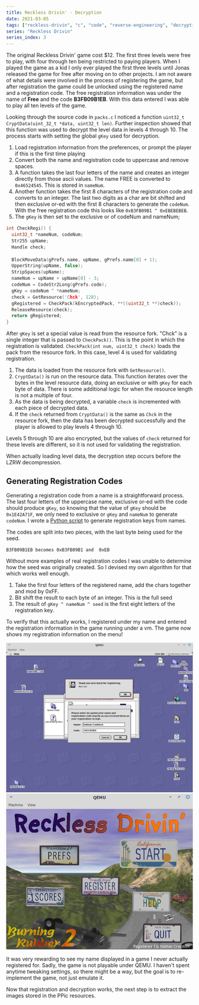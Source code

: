 ```yaml
---
title: Reckless Drivin' - Decryption
date: 2021-03-05
tags: ["reckless-drivin", "c", "code", "reverse-engineering", "decryption"]
series: "Reckless Drivin"
series_index: 3
---
```


The original Reckless Drivin' game cost $12. The first three levels were free to play, with four through
ten being restricted to paying players. When I played the game as a kid I only ever played the first three levels
until Jonas released the game for free after moving on to other projects. I am not aware of what details were involved in the process of registering the game, but after registration the game could be unlocked using the registered name and a
registration code. The free registration information was under the name of **Free** and the code **B3FB09B1EB**.
With this data entered I was able to play all ten levels of the game.

Looking through the source code in `packs.c` I noticed a function `uint32_t CryptData(uint_32_t *data, uint32_t len)`.
Further inspection showed that this function was used to decrypt the level data in levels 4 through 10. The process starts with
setting the global `gKey` used for decryption.
1. Load registration information from the preferences, or prompt the player if this is the first time playing
2. Convert both the name and registration code to uppercase and remove spaces.
3. A function takes the last four letters of the name and creates an integer directly from those ascii values. The name FREE is converted to `0x46524545`. This is stored in `nameNum`.
4. Another function takes the first 8 characters of the registration code and converts to an integer. The last two digits as a char
are bit shifted and then exclusive or-ed with the first 8 characters to generate the `codeNum`. With the free registration code this
looks like `0xB3FB09B1 ^ 0xEBEBEBEB`.
5. The `gKey` is then set to the exclusive or of codeNum and nameNum;

```c
int CheckRegi() {
  uint32_t *nameNum, codeNum;
  Str255 upName;
  Handle check;

  BlockMoveData(gPrefs.name, upName, gPrefs.name[0] + 1);
  UpperString(upName, false);
  StripSpaces(upName);
  nameNum = upName + upName[0] - 3;
  codeNum = CodeStr2Long(gPrefs.code);
  gKey = codeNum ^ *nameNum;
  check = GetResource('Chck', 128);
  gRegistered = CheckPack(kEncryptedPack, **((uint32_t **)check));
  ReleaseResource(check);
  return gRegistered;
}
```

After `gKey` is set a special value is read from the resource fork. "Chck" is a single integer that is passed to `CheckPack()`.
This is the point in which the registration is validated. `CheckPack(int num, uint32_t check)` loads the pack from the resource
fork. In this case, level 4 is used for validating registration.
1. The data is loaded from the resource fork with `GetResource()`.
2. `CryptData()` is run on the resource data. This function iterates over the bytes in the level resource data, doing an exclusive
or with `gKey` for each byte of data. There is some additional logic for when the resource length is not a multiple of four.
3. As the data is being decrypted, a variable `check` is incremented with each piece of decrypted data.
4. If the `check` returned from `CryptData()` is the same as `Chck` in the resource fork, then the data has been decrypted
successfully and the player is allowed to play levels 4 through 10.

Levels 5 through 10 are also encrypted, but the values of `check` returned for these levels are different, so it is not used
for validating the registration.

When actually loading level data, the decryption step occurs before the LZRW decompression.

## Generating Registration Codes

Generating a registration code from a name is a straightforward process. The last four letters of the uppercase name, exclusive
or-ed with the code should produce `gKey`, so knowing that the value of `gKey` should be `0x1E42A71F`, we only need to exclusive
or `gKey` and `nameNum` to generate `codeNum`. I wrote a [Python script](https://github.com/natecraddock/open-reckless-drivin/commit/917bae34ac576304c106b7abec17b393fca1738d) to generate registration keys from names.

The codes are split into two pieces, with the last byte being used for the seed.

```text
B3FB09B1EB becomes 0xB3FB09B1 and  0xEB
```

Without more examples of real registration codes I was unable to determine how the seed was originally created. So I devised my
own algorithm for that which works well enough.
1. Take the first four letters of the registered name, add the chars together and mod by 0xFF.
2. Bit shift the result to each byte of an integer. This is the full seed
3. The result of `gKey ^ nameNum ^ seed` is the first eight letters of the registration key.

To verify that this actually works, I registered under my name and entered the registration information in the game running
under a vm. The game now shows my registration information on the menu!

![Thanks for registering dialog box](/data/images/thanks-for-registering.jpg)
![Menu showing registered to Nathan Craddock in the lower right](/data/images/registered-to-nathan.jpg)

It was very rewarding to see my name displayed in a game I never actually registered for. Sadly, the
game is not playable under QEMU. I haven't spent anytime tweaking settings, so there might be a way, but
the goal is to re-implement the game, not just emulate it.

Now that registration and decryption works, the next step is to extract the images stored in the PPic resources.
